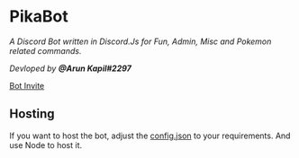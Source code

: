 # PikaBot

*A Discord Bot written in Discord.Js for Fun, Admin, Misc and Pokemon related commands.*

*Devloped by **@Arun Kapil#2297***



[Bot Invite](https://discordapp.com/oauth2/authorize?permissions=2146958591&scope=bot&client_id=358785023286968323)

## Hosting

If you want to host the bot, adjust the [config.json](https://github.com/Aryan10/PikaBot/blob/master/config.json) to your requirements. And use Node to host it.
